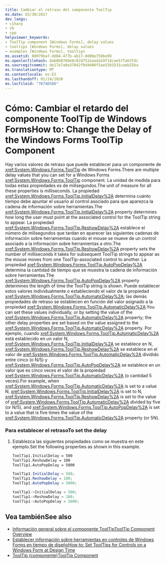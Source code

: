 ```yaml
---
title: Cambiar el retraso del componente ToolTip
ms.date: 03/30/2017
dev_langs:
- csharp
- vb
- cpp
helpviewer_keywords:
- ToolTip component [Windows Forms], delay values
- tooltips [Windows Forms], delay values
- examples [Windows Forms], tooltips
ms.assetid: 08979ba7-dd84-477b-ab17-8d06e759be99
ms.openlocfilehash: 8ab0b0760e8c82d752eaada19f14cae57fa63fdc
ms.sourcegitcommit: de17a7a0a37042f0d4406f5ae5393531caeb25ba
ms.translationtype: MT
ms.contentlocale: es-ES
ms.lasthandoff: 01/24/2020
ms.locfileid: "76746586"
---
```

# <a name="how-to-change-the-delay-of-the-windows-forms-tooltip-component"></a><span data-ttu-id="f5460-102">Cómo: Cambiar el retardo del componente ToolTip de Windows Forms</span><span class="sxs-lookup"><span data-stu-id="f5460-102">How to: Change the Delay of the Windows Forms ToolTip Component</span></span>
<span data-ttu-id="f5460-103">Hay varios valores de retraso que puede establecer para un componente de <xref:System.Windows.Forms.ToolTip> de Windows Forms.</span><span class="sxs-lookup"><span data-stu-id="f5460-103">There are multiple delay values that you can set for a Windows Forms <xref:System.Windows.Forms.ToolTip> component.</span></span> <span data-ttu-id="f5460-104">La unidad de medida para todas estas propiedades es de milisegundos.</span><span class="sxs-lookup"><span data-stu-id="f5460-104">The unit of measure for all these properties is milliseconds.</span></span> <span data-ttu-id="f5460-105">La propiedad <xref:System.Windows.Forms.ToolTip.InitialDelay%2A> determina cuánto tiempo debe apuntar el usuario al control asociado para que aparezca la cadena de información sobre herramientas.</span><span class="sxs-lookup"><span data-stu-id="f5460-105">The <xref:System.Windows.Forms.ToolTip.InitialDelay%2A> property determines how long the user must point at the associated control for the ToolTip string to appear.</span></span> <span data-ttu-id="f5460-106">La propiedad <xref:System.Windows.Forms.ToolTip.ReshowDelay%2A> establece el número de milisegundos que tardan en aparecer las siguientes cadenas de información sobre herramientas cuando el mouse se mueve de un control asociado a la información sobre herramientas a otro.</span><span class="sxs-lookup"><span data-stu-id="f5460-106">The <xref:System.Windows.Forms.ToolTip.ReshowDelay%2A> property sets the number of milliseconds it takes for subsequent ToolTip strings to appear as the mouse moves from one ToolTip-associated control to another.</span></span> <span data-ttu-id="f5460-107">La propiedad <xref:System.Windows.Forms.ToolTip.AutoPopDelay%2A> determina la cantidad de tiempo que se muestra la cadena de información sobre herramientas.</span><span class="sxs-lookup"><span data-stu-id="f5460-107">The <xref:System.Windows.Forms.ToolTip.AutoPopDelay%2A> property determines the length of time the ToolTip string is shown.</span></span> <span data-ttu-id="f5460-108">Puede establecer estos valores individualmente o estableciendo el valor de la propiedad <xref:System.Windows.Forms.ToolTip.AutomaticDelay%2A>; las demás propiedades de retraso se establecen en función del valor asignado a la propiedad <xref:System.Windows.Forms.ToolTip.AutomaticDelay%2A>.</span><span class="sxs-lookup"><span data-stu-id="f5460-108">You can set these values individually, or by setting the value of the <xref:System.Windows.Forms.ToolTip.AutomaticDelay%2A> property; the other delay properties are set based on the value assigned to the <xref:System.Windows.Forms.ToolTip.AutomaticDelay%2A> property.</span></span> <span data-ttu-id="f5460-109">Por ejemplo, cuando <xref:System.Windows.Forms.ToolTip.AutomaticDelay%2A> está establecido en un valor N, <xref:System.Windows.Forms.ToolTip.InitialDelay%2A> se establece en N, <xref:System.Windows.Forms.ToolTip.ReshowDelay%2A> se establece en el valor de <xref:System.Windows.Forms.ToolTip.AutomaticDelay%2A> dividido entre cinco (o N/5) y <xref:System.Windows.Forms.ToolTip.AutoPopDelay%2A> se establece en un valor que es cinco veces el valor de la propiedad <xref:System.Windows.Forms.ToolTip.AutomaticDelay%2A> (o cantidad 5 veces).</span><span class="sxs-lookup"><span data-stu-id="f5460-109">For example, when <xref:System.Windows.Forms.ToolTip.AutomaticDelay%2A> is set to a value N, <xref:System.Windows.Forms.ToolTip.InitialDelay%2A> is set to N, <xref:System.Windows.Forms.ToolTip.ReshowDelay%2A> is set to the value of <xref:System.Windows.Forms.ToolTip.AutomaticDelay%2A> divided by five (or N/5), and <xref:System.Windows.Forms.ToolTip.AutoPopDelay%2A> is set to a value that is five times the value of the <xref:System.Windows.Forms.ToolTip.AutomaticDelay%2A> property (or 5N).</span></span>  
  
### <a name="to-set-the-delay"></a><span data-ttu-id="f5460-110">Para establecer el retraso</span><span class="sxs-lookup"><span data-stu-id="f5460-110">To set the delay</span></span>  
  
1. <span data-ttu-id="f5460-111">Establezca las siguientes propiedades como se muestra en este ejemplo.</span><span class="sxs-lookup"><span data-stu-id="f5460-111">Set the following properties as shown in this example.</span></span>  
  
    ```vb  
    ToolTip1.InitialDelay = 500  
    ToolTip1.ReshowDelay = 100  
    ToolTip1.AutoPopDelay = 5000  
    ```  
  
    ```csharp  
    ToolTip1.InitialDelay = 500;  
    ToolTip1.ReshowDelay = 100;  
    ToolTip1.AutoPopDelay = 5000;  
    ```  
  
    ```cpp  
    toolTip1->InitialDelay = 500;  
    toolTip1->ReshowDelay = 100;  
    toolTip1->AutoPopDelay = 5000;  
    ```  
  
## <a name="see-also"></a><span data-ttu-id="f5460-112">Vea también</span><span class="sxs-lookup"><span data-stu-id="f5460-112">See also</span></span>

- [<span data-ttu-id="f5460-113">Información general sobre el componente ToolTip</span><span class="sxs-lookup"><span data-stu-id="f5460-113">ToolTip Component Overview</span></span>](tooltip-component-overview-windows-forms.md)
- [<span data-ttu-id="f5460-114">Establecer información sobre herramientas en controles de Windows Forms en tiempo de diseño</span><span class="sxs-lookup"><span data-stu-id="f5460-114">How to: Set ToolTips for Controls on a Windows Form at Design Time</span></span>](how-to-set-tooltips-for-controls-on-a-windows-form-at-design-time.md)
- [<span data-ttu-id="f5460-115">ToolTip (componente)</span><span class="sxs-lookup"><span data-stu-id="f5460-115">ToolTip Component</span></span>](tooltip-component-windows-forms.md)
